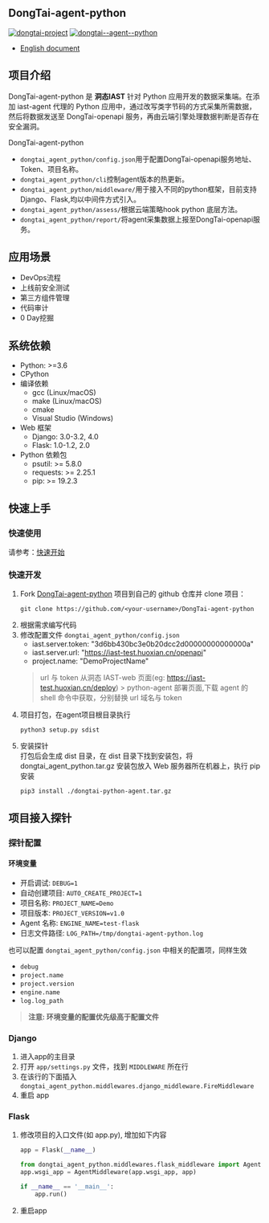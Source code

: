 ## DongTai-agent-python

[![dongtai-project](https://img.shields.io/github/v/release/HXSecurity/DongTai?label=DongTai)](https://github.com/HXSecurity/DongTai/releases)
[![dongtai--agent--python](https://img.shields.io/github/v/release/HXSecurity/DongTai-agent-python?label=DongTai-agent-python)](https://github.com/HXSecurity/DongTai-agent-python/releases)

- [English document](README.md)

## 项目介绍

DongTai-agent-python 是 **洞态IAST** 针对 Python 应用开发的数据采集端。在添加 iast-agent 代理的 Python 应用中，通过改写类字节码的方式采集所需数据，然后将数据发送至
DongTai-openapi 服务，再由云端引擎处理数据判断是否存在安全漏洞。

DongTai-agent-python

- `dongtai_agent_python/config.json`用于配置DongTai-openapi服务地址、Token、项目名称。
- `dongtai_agent_python/cli`控制agent版本的热更新。
- `dongtai_agent_python/middleware/`用于接入不同的python框架，目前支持Django、Flask,均以中间件方式引入。
- `dongtai_agent_python/assess/`根据云端策略hook python 底层方法。
- `dongtai_agent_python/report/`将agent采集数据上报至DongTai-openapi服务。

## 应用场景

- DevOps流程
- 上线前安全测试
- 第三方组件管理
- 代码审计
- 0 Day挖掘

## 系统依赖

* Python: >=3.6
* CPython
* 编译依赖
  * gcc (Linux/macOS)
  * make (Linux/macOS)
  * cmake
  * Visual Studio (Windows)
* Web 框架
  * Django: 3.0-3.2, 4.0
  * Flask: 1.0-1.2, 2.0
* Python 依赖包
  * psutil: >= 5.8.0
  * requests: >= 2.25.1
  * pip: >= 19.2.3

## 快速上手

### 快速使用

请参考：[快速开始](https://doc.dongtai.io/02_start/index.html)

### 快速开发

1. Fork [DongTai-agent-python](https://github.com/HXSecurity/DongTai-agent-python) 项目到自己的 github 仓库并 clone 项目：
    ```shell
    git clone https://github.com/<your-username>/DongTai-agent-python
    ```
2. 根据需求编写代码
3. 修改配置文件 `dongtai_agent_python/config.json`
    * iast.server.token: "3d6bb430bc3e0b20dcc2d00000000000000a"
    * iast.server.url: "https://iast-test.huoxian.cn/openapi"
    * project.name: "DemoProjectName"
   > url 与 token 从洞态 IAST-web 页面(eg: https://iast-test.huoxian.cn/deploy) > python-agent 部署页面,下载 agent 的 shell 命令中获取，分别替换 url 域名与 token
4. 项目打包，在agent项目根目录执行
    ```shell
    python3 setup.py sdist
    ```
5. 安装探针 \
   打包后会生成 dist 目录，在 dist 目录下找到安装包，将 dongtai_agent_python.tar.gz 安装包放入 Web 服务器所在机器上，执行 pip 安装
    ```shell
    pip3 install ./dongtai-python-agent.tar.gz 
    ```

## 项目接入探针

### 探针配置

#### 环境变量

* 开启调试: `DEBUG=1`
* 自动创建项目: `AUTO_CREATE_PROJECT=1`
* 项目名称: `PROJECT_NAME=Demo`
* 项目版本: `PROJECT_VERSION=v1.0`
* Agent 名称: `ENGINE_NAME=test-flask`
* 日志文件路径: `LOG_PATH=/tmp/dongtai-agent-python.log`

也可以配置 `dongtai_agent_python/config.json` 中相关的配置项，同样生效

* `debug`
* `project.name`
* `project.version`
* `engine.name`
* `log.log_path`

> **注意: 环境变量的配置优先级高于配置文件**

### Django

1. 进入app的主目录
2. 打开 `app/settings.py` 文件，找到 `MIDDLEWARE` 所在行
3. 在该行的下面插入 `dongtai_agent_python.middlewares.django_middleware.FireMiddleware`
4. 重启 app

### Flask

1. 修改项目的入口文件(如 app.py), 增加如下内容
    ```python
    app = Flask(__name__)

    from dongtai_agent_python.middlewares.flask_middleware import AgentMiddleware
    app.wsgi_app = AgentMiddleware(app.wsgi_app, app)

    if __name__ == '__main__':
        app.run()
    ```
2. 重启app
